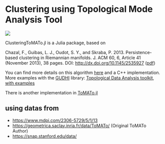 # Clustering using Topological Mode Analysis Tool

[![](https://img.shields.io/badge/docs-dev-blue.svg)](https://pnavaro.github.io/ClusteringToMATo.jl/dev)

ClusteringToMATo.jl is a Julia package, based on 

Chazal, F., Guibas, L. J., Oudot, S. Y., and Skraba, P. 2013. Persistence-based clustering in Riemannian
manifolds.
J. ACM
60, 6, Article 41 (November 2013), 38 pages.
DOI:
http://dx.doi.org/10.1145/2535927
([pdf](https://geometrica.saclay.inria.fr/data/Steve.Oudot/clustering/jacm_oudot.pdf))

You can find more details on this algorithm [here](https://geometrica.saclay.inria.fr/data/Steve.Oudot/clustering/) and a C++ implementation.
More examples with the [GUDHI](https://gudhi.inria.fr/index.html) library: [Topological Data Analysis toolkit, with examples](https://github.com/merylldindin/TdaToolbox)

There is another implementation in [ToMATo.jl](https://github.com/JuliaTDA/ToMATo.jl)

## using datas from

- https://www.mdpi.com/2306-5729/5/1/13
- https://geometrica.saclay.inria.fr/data/ToMATo/ (Original ToMATo Author)
- https://snap.stanford.edu/data/
